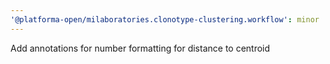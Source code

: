 ```yaml
---
'@platforma-open/milaboratories.clonotype-clustering.workflow': minor
---
```


Add annotations for number formatting for distance to centroid
